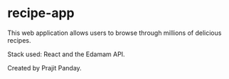 # recipe-app

This web application allows users  to browse through millions of delicious recipes.

Stack used: React and the Edamam API.

Created by Prajit Panday.
